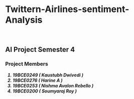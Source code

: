 # Twittern-Airlines-sentiment-Analysis
<br>

## <H2>AI Project Semester 4</H1>

<H3> Project Members </H3>

<em><strong>
<ol>
<li>19BCE0249 ( Kaustubh Dwivedi )</li>

<li>19BCE0276 ( Harine A )</li>

<li>19BCE0253 ( Nishma Avalon Rebello )</li>

<li>19BCE0200 ( Soumyaraj Roy )</li>
</ol>
</strong></em>
